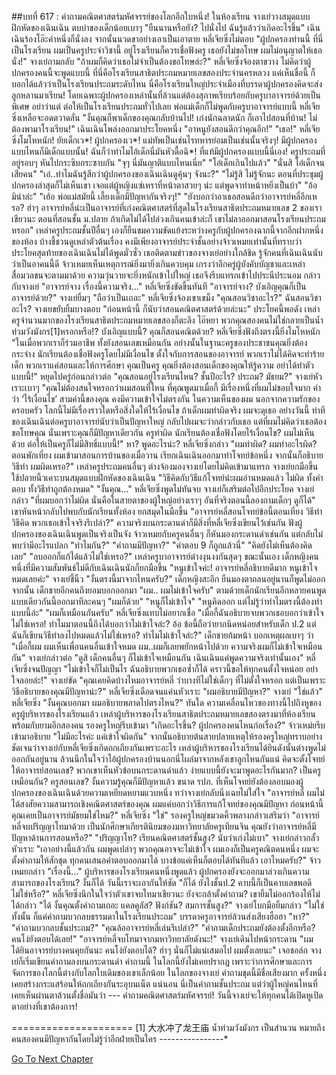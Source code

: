 ##บทที่ 617 : คำถามคณิตศาสตร์มหัศจรรย์ของโลกอีกใบหนึ่ง!
ในห้องเรียน
จางเย่วางสมุดแบบฝึกหัดของเฉินเฉิน ตบบ่าของเด็กน้อยเบาๆ "ยืนนานหรือยัง? ไปนั่งไป ฉันรู้แล้วว่าเกิดอะไรขึ้น"
เฉินเฉินร้องโอ๊ะคำหนึ่งก็นั่งลง จากนั้นนวดขาอย่างเอาเป็นเอาตาย
หลี่เจียซิ่งไม่ตอบ "ผู้ปกครองท่านนี้ ที่นี่เป็นโรงเรียน ผมเป็นครูประจำวิชานี้ อยู่โรงเรียนก็ควรเชื่อฟังครู เธอยังไม่ขอโทษ ผมไม่อนุญาตให้เธอนั่ง!"
จางเย่ถามกลับ "ถ้าผมก็คิดว่าเธอไม่จำเป็นต้องขอโทษล่ะ?"
หลี่เจียซิ่งจ้องตาขวาง ไม่คิดว่าผู้ปกครองคนนี้จะพูดแบบนี้ ที่นี่คือโรงเรียนสาธิตประถมหมายเลขสองประจำนครหลวง แค่เห็นชื่อนี้ ก็บอกได้แล้วว่าเป็นโรงเรียนประถมระดับไหน นี่คือโรงเรียนใหญ่ประจำเมืองที่บรรดาผู้ปกครองคิดจะส่งลูกหลานมาเรียน! โดยเฉพาะผู้ปกครองเหล่านั้นที่ล้วนแต่ต้องสุภาพเรียบร้อยกับครูบาอาจารย์ด้วยเป็นพิเศษ อย่าว่าแต่ ต่อให้เป็นโรงเรียนประถมทั่วไปเลย พ่อแม่เด็กก็ไม่พูดกับครูบาอาจารย์แบบนี้ หลี่เจียซิ่งเหลือจะอดตวาดลั่น "งั้นคุณก็พาเด็กของคุณกลับบ้านไป! เก่งนักฉลาดนัก ก็เอาไปสอนที่บ้าน! ไม่ต้องพามาโรงเรียน!"
เฉินเฉินโพล่งออกมาประโยคหนึ่ง "อาหนูยังสอนดีกว่าคุณอีก!"
"เธอ!" หลี่เจียซิ่งโมโหหนัก!
ยัยเด็กเว*!
ผู้ปกครองเว*!
แม่ทัพเป็นเช่นไรทหารย่อมเป็นเช่นนั้นจริงๆ! มีผู้ปกครองแบบไหนก็มีเด็กแบบนั้น! ฉันก็ว่าทำไมไอ้เด็กนี่มันหัวดื้อฉิ*! ที่แท้มีผู้ปกครองแบบนี้นี่เอง!
ครูประถมที่อยู่รอบๆ หันไปกระซิบกระซาบกัน
"จุๆ นี่มันญาติแบบไหนเนี่ย"
"โอ๋เด็กเกินไปแล้ว"
"นั่นสิ โอ๋เด็กจนเสียคน"
"เอ๋..ทำไมฉันรู้สึกว่าผู้ปกครองของเฉินเฉินดูคุ้นๆ จังนะ?"
"ไม่รู้สิ ไม่รู้จักนะ ตอนที่ประชุมผู้ปกครองล่าสุดก็ไม่เห็นเขา เจอแต่ผู้หญิงแซ่เหราที่หน้าตาสวยๆ น่ะ แต่พูดจาทำหน้าหยิ่งเป็นบ้า"
"อ้อ มิน่าล่ะ"
"เฮ้อ พ่อแม่สมัยนี้ เลี้ยงเด็กมีปัญหากันจริงๆ!"
"ยังบอกว่าอาเธอสอนดีกว่าอาจารย์หลี่อีกเหรอ? ฮ่าๆ อาจารย์หลี่น่ะเป็นอาจารย์ที่เก่งคณิตศาสตร์ที่สุดในโรงเรียนสาธิตประถมหมายเลข 2 ของเราเชียวนะ ตอนที่สอนชั้น ม.ปลาย ถ้าเกิดไม่ได้ไปล่วงเกินคนเข้าล่ะก็ เขาไม่ลาออกมาสอนโรงเรียนประถมหรอก"
เหล่าครูประถมชั้นปีอื่นๆ เองก็ยืนชมความขัดแย้งระหว่างครูกับผู้ปกครองฉากนี้จากอีกฝากหนึ่งของห้อง บ้างชี้ชวนดูเหล่าตัวต้นเรื่อง
คงมีเพียงอาจารย์ประจำชั้นอย่างจ้าวเหมยเท่านั้นที่ทราบว่าประโยคสุดท้ายของเฉินเฉินไม่ได้พูดมั่วซั่ว เธอติดตามข่าวของจางเย่อย่างใกล้ชิด รู้จักคนที่เฉินเฉินนับว่าเป็นอาคนนี้ดี จ้าวเหมยเห็นเหตุการณ์ยิ่งมายิ่งเกินควบคุม เกรงว่าอีกครู่ผู้บังคับบัญชาและเหล่าสื่อมวลชนจะตามมาด้วย ความวุ่นวายจะยิ่งหนักเข้าไปใหญ่ เธอจึงรีบแทรกเข้าไปประนีประนอม กล่าวกับจางเย่ "อาจารย์จาง เรื่องนี้ความจริง..."
หลี่เจียซิ่งขัดขึ้นทันที "อาจารย์จาง? บังเอิญคุณก็เป็นอาจารย์ด้วย?"
จางเย่ยิ้มๆ "ถือว่าเป็นเถอะ"
หลี่เจียซิ่งจ้องเขาเขม็ง "คุณสอนวิชาอะไร?"
ฉันสอนวิชาอะไร? จางเยขยับยิ้มบางตอบ "ก่อนหน้านี้ ก็นับว่าสอนคณิตศาสตร์ด้วยล่ะนะ"
ประโยคนี้พอดัง เหล่าครูจำนวนมากของโรงเรียนสาธิตประถมหมายเลขสองก็ตะลึง ไอ๊หยา พวกคุณสองคนไม่ใช่กลายเป็นน้ำท่วมวังมังกร[1]หรอกหรือ!? บังเอิญแบบนี้? คุณก็สอนคณิตด้วย?
หลี่เจียซิ่งฟังถึงตรงนี้ยิ่งโมโหหนัก "ในเมื่อพวกเราก็ร่วมอาชีพ ทั้งยังสอนเลขเหมือนกัน อย่างนั้นในฐานะครูของประชาชนคุณยิ่งต้องกระจ่าง นักเรียนต้องเชื่อฟังครูโดยไม่มีเงื่อนไข ตั้งใจกับการสอนของอาจารย์ พวกเราไม่ได้คิดจะทำร้ายเด็ก พวกเราแค่สอนและให้การศึกษา คุณเป็นครู คุณยิ่งต้องสอนเด็กของคุณให้รู้ความ อย่าได้ทำตัวแบบนี้!" หยุดไปครู่ก่อนกล่าวต่อ "คุณสอนอยู่โรงเรียนไหน? ชั้นปีอะไร? ประถม? มัธยม?"
จางเย่หัวเราะเบาๆ "คุณไม่ต้องสนใจหรอกว่าผมสอนที่ไหน ที่คุณพูดมาเมื่อกี้ มีเรื่องหนึ่งที่ผมไม่ชอบใจมาก คำว่า ‘ไร้เงื่อนไข’ สามคำนี้ของคุณ คงมีความเข้าใจไม่ตรงกัน ในความเห็นของผม นอกจากความรักของครอบครัว โลกนี้ไม่มีเรื่องราวใดหรือสิ่งใดให้ไร้เงื่อนไข ถ้าเด็กผมทำผิดจริง ผมจะดุเธอ อย่างวันนี้ ท่าทีของเฉินเฉินต่อครูบาอาจารย์นับว่าเป็นปัญหาใหญ่ กลับไปผมจะว่ากล่าวกับเธอ แต่ที่ผมไม่คิดว่าเธอต้องขอโทษคุณ นั่นเพราะคุณก็มีปัญหาเดียวกัน ครูทำผิด นักเรียนต้องเชื่อฟังโดยไร้เงื่อนไข? ผมไม่เห็นด้วย ต่อให้เป็นครูก็ไม่มีสิทธิ์แบบนี้!"
หา?
พูดอะไรน่ะ?
หลี่เจียซิ่งกล่าว "ผมทำผิด? ผมทำอะไรผิด? ตอนพักเที่ยง ผมเข้ามาสอนการบ้านของเมื่อวาน เรียกเฉินเฉินออกมาทำโจทย์ข้อหนึ่ง จากนั้นก็อธิบายวิธีทำ ผมผิดเหรอ?"
เหล่าครูประถมคนอื่นๆ ต่างจ้องมองจางเย่โดยไม่คิดเข้ามาแทรก
จางเย่ยกมือขึ้น ใช้ปลายนิ้วเคาะบนสมุดแบบฝึกหัดของเฉินเฉิน "วิธีคิดกับวิธีแก้โจทย์น่ะผมอ่านหมดแล้ว ไม่ผิด ทั้งคำตอบ ทั้งวิธีทำถูกต้องหมด"
"งั้นคุณ..." หลี่เจียซิ่งพูดไม่ทันจบ จางเย่ก็เสริมต่อไปอีกประโยค
จางเย่กล่าว "ที่ผมบอกว่าไม่ผิด นั่นคือในสายตาของผู้ใหญ่อย่างเราๆ อันที่จริงตอนนี้ลองถามเด็กๆ ดูก็ได้" เขาหันหน้ากลับไปพบกับนักเรียนทั้งห้อง ยกสมุดในมือขึ้น "อาจารย์หลี่สอนโจทย์ข้อนี้ตอนเที่ยง วิธีทำ วิธีคิด พวกเธอเข้าใจจริงรึเปล่า?"
ความจริงบนกระดานดำก็มีสิ่งที่หลี่เจียซิ่งเขียนไว้เช่นกัน
ฟังผู้ปกครองของเฉินเฉินพูดเป็นจริงเป็นจัง จ้าวเหมยกับครูคนอื่นๆ ก็หันมองกระดานดำเช่นกัน แต่กลับไม่พบว่ามีอะไรแปลก
"ทำไมกัน?"
"คำถามมีปัญหา?"
"คำตอบ 9 ก็ถูกแล้วนี่"
"คิดยังไม่เห็นต้องคิดเลย"
"ลบออกก็แก้ได้แล้วไม่ใช่เหรอ?"
เหล่าครูบาอาจารย์ต่างงุนงงกันสุดๆ
ขณะนั้นเอง เด็กหญิงคนหนึ่งที่มีความสัมพันธ์ไม่ดีกับเฉินเฉินนักก็ยกมือขึ้น "หนูเข้าใจค่ะ! อาจารย์หลี่อธิบายดีมาก หนูเข้าใจหมดเลยค่ะ"
จางเย่ชี้นิ้ว "งั้นตรงนี้มาจากไหนครับ?"
เด็กหญิงสะอึก ยืนมองตาถลนอยู่นานก็พูดไม่ออก
จากนั้น เด็กชายอีกคนถึงยอมบอกออกมา "ผม.. ผมไม่เข้าใจครับ"
ตามด้วยเด็กนักเรียนอีกหลายคนพูดแบบเดียวกันนี้ออกมาทีละคนๆ
"ผมก็ด้วย"
"หนูก็ไม่เข้าใจ"
"หนูคิดออก แต่ไม่รู้ว่าทำไมตรงนี้ต้องทำแบบนี้อ่ะ"
"ผมก็เหมือนกันครับ"
หลี่เจียซิ่งแทบไม่อยากเชื่อ "เมื่อกี้ฉันอธิบายจบพวกเธอบอกว่าเข้าใจไม่ใช่เหรอ! ทำไมมาตอนนี้ถึงได้บอกว่าไม่เข้าใจล่ะ? อ้อ ข้อนี้ถือว่ายากนิดหน่อยสำหรับเด็ก ป.2 แต่ฉันก็เขียนวิธีทำลงไปหมดแล้วไม่ใช่เหรอ? ทำไมไม่เข้าใจล่ะ?"
เด็กชายก้มหน้า บอกเหตุผลเบาๆ ว่า "เมื่อกี้ผม ผมเห็นเพื่อนคนอื่นเข้าใจหมด ผม..ผมก็เลยพยักหน้าไปด้วย ความจริงผมก็ไม่เข้าใจเหมือนกัน"
จางเย่กล่าวต่อ "ดูสิ เด็กคนอื่นๆ ก็ไม่เข้าใจเหมือนกัน เฉินเฉินแค่พูดความจริงเท่านั้นเอง"
หลี่เจียซิ่งจนปัญญา "ไม่เข้าใจก็ไม่เป็นไร ฉันอธิบายพวกเธอซ้ำก็ได้ คราวนี้ขอให้ทุกคนตั้งใจหน่อย อย่าใจลอยล่ะ!"
จางเย่ขัด "คุณเคยคิดบ้างไหมอาจารย์หลี่ ว่าบางทีไม่ใช่เด็กๆ ที่ไม่ตั้งใจหรอก แต่เป็นเพราะวิธีอธิบายของคุณมีปัญหาน่ะ?"
หลี่เจียซิ่งเดือดจนแค่นหัวเราะ "ผมอธิบายมีปัญหา?"
จางเย่ "ใช่แล้ว"
หลี่เจียซิ่ง "งั้นคุณบอกมา ผมอธิบายพลาดไปตรงไหน?"
ทันใด ความเคลื่อนไหวของทางนี้ไปถึงหูของครูผู้บริหารของโรงเรียนแล้ว เหล่าผู้บริหารของโรงเรียนสาธิตประถมหมายเลขสองตรงมาที่ห้องเรียนพร้อมกับยามอีกสองคน
รองครูใหญ่รีบเข้ามา "เกิดอะไรขึ้น? ผู้ปกครองคนไหนก่อเรื่อง?"
จ้าวเหม่ยรีบเข้ามาอธิบาย "ไม่มีอะไรค่ะ แค่เข้าใจผิดกัน" จากนั้นอธิบายต้นสายปลายเหตุให้รองครูใหญ่ทราบอย่างชัดเจนว่าจางเย่กับหลี่เจียซิ่งเกิดถกเถียงกันเพราะอะไร
เหล่าผู้บริหารของโรงเรียนได้ยินดังนั้นต่างพูดไม่ออกกันอยู่นาน ล้วนนึกในใจว่าไอ้ผู้ปกครองบ้านนอกนี่โผล่มาจากหลังเขาลูกไหนกันแน่ คิดจะตั้งโจทย์ให้อาจารย์สอนเลข? พวกเขาเห็นหัวข้อบนกระดานดำแล้ว ง่ายแบบนี้ยังจะมาพูดอะไรกันมาก? เป็นครูเหมือนกัน? ครูสอนเลข? งั้นความรู้คุณก็มีปัญหาแล้ว ขนาด รปภ. ที่เห็นโจทย์ยังต้องลอบมองผู้ปกครองของเฉินเฉินด้วยความเหยียดหยามแวบหนึ่ง
ทว่าจางเย่กลับนิ่งเฉยไม่ใส่ใจ "อาจารย์หลี่ ผมไม่ได้สงสัยความสามารถเชิงคณิตศาสตร์ของคุณ ผมแค่บอกว่าวิธีการแก้โจทย์ของคุณมีปัญหา ก่อนหน้านี้คุณเคยเป็นอาจารย์มัธยมใช่ไหม?"
หลี่เจียซิ่ง "ใช่"
รองครูใหญ่ขมวดคิ้วพลางกล่าวเสริมว่า "อาจารย์หลี่จบปริญญาโทมาด้วย เป็นนักศึกษาเกียรตินิยมของมหาวิทยาลัยครูเทียนจิน คุณยังว่าอาจารย์หลี่มีปัญหาด้านการสอนหรือ?"
"ปริญญาโท? เรียนคณิตศาสตร์ชั้นสูง? นับว่าเก่งไม่เบา" จางเย่กล่าวกลั้วหัวเราะ "เอาอย่างนี้แล้วกัน ผมพูดเปล่าๆ พวกคุณอาจจะไม่เข้าใจ ผมเองก็เป็นครูคณิตคนหนึ่ง ผมจะตั้งคำถามให้สักชุด ทุกคนเสนอคำตอบออกมาได้ บางข้อแค่เห็นก็ตอบได้ทันทีแล้ว เอาไหมครับ?"
จ้าวเหมยกล่าว "เรื่องนี้..."
ผู้บริหารของโรงเรียนคนหนึ่งพูดแล้ว ผู้ปกครองยังจะออกมาล่วงเกินความสามารถของโรงเรียน? งั้นก็ได้ วันนี้เราจะเอากันให้ชัด "ก็ได้ ยังไงชั้นป.2 คาบนี้ก็เป็นคาบเลขพอดีไม่ใช่หรือ?"
หลี่เจียซิ่งนึกในใจว่าตัวเขาจบโทมาเชียวนะ ยังจะกล้าตั้งคำถาม? เขายิ้มไม่ออกร้องไห้ไม่ได้กล่าว "ได้ งั้นคุณตั้งคำถามเถอะ แคลคูลัส? ฟังก์ชัน? สมการชั้นสูง?"
จางเย่โบกมือยิ้มกล่าว "ไม่ใช่ทั้งนั้น ก็แค่คำถามบวกลบธรรมดาในโรงเรียนประถม"
บรรดาครูอาจารย์ล้วนส่งเสียงฮือฮา
"หา?"
"คำถามบวกลบชั้นประถม?"
"คุณล้ออาจารย์หลี่เล่นรึเปล่า?"
"คำถามเด็กประถมยังต้องตั้งอีกหรือ? คนโง่ยังตอบได้เลย!"
"อาจารย์หลี่จบโทมาจากมหาวิทยาลัยดังนะ!"
จางเย่เดินไปหน้ากระดาน "ผมได้ยินอาจารย์บางคนคุยกันนะ คนโง่ยังตอบได้? ฮ่าๆ นั่นก็ไม่แน่เสมอไป ผมตั้งเลยนะ"
เจอชอล์ก จางเย่ก็เริ่มเขียนคำถามลงบนกระดานดำ
คำถามนี้ ในโลกนี้ยังไม่เคยปรากฏ เพราะว่าการศึกษาและการจัดการของโลกนี้ต่างกับโลกใบเดิมของเขาเล็กน้อย ในโลกของจางเย่ คำถามชุดนี้มีชื่อเสียงมาก ครั้งหนึ่งเคยสร้างกระแสร้อนให้ถกเถียงกันระอุบนเน็ต แน่นอน นี่เป็นคำถามชั้นประถม แต่ว่าผู้ใหญ่คนไหนที่เคยเห็นผ่านตาล้วนตั้งชื่อมันว่า
--- คำถามคณิตศาสตร์มหัศจรรย์!
วันนี้จางเย่จะให้ทุกคนได้เปิดหูเปิดตาอย่างที่เขาต้องการ!


=====================
[1] 大水冲了龙王庙 น้ำท่วมวังมังกร เป็นสำนวน หมายถึง คนสองคนมีปัญหากันโดยไม่รู้ว่าอีกฝ่ายเป็นใคร
*-*-*-*-*-*-*-*-*-*-*-*-*-*-*-*-*




[Go To Next Chapter]( ./18.md)